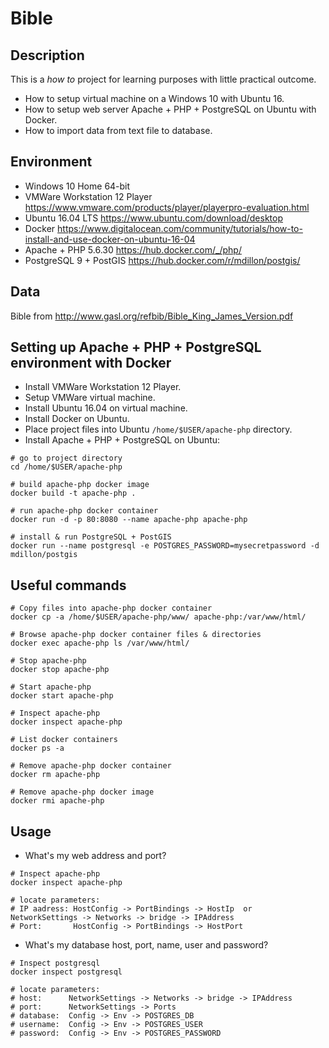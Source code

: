 # Bible

## Description

This is a _how to_ project for learning purposes with little practical outcome.
* How to setup virtual machine on a Windows 10 with Ubuntu 16.
* How to setup web server Apache + PHP + PostgreSQL on Ubuntu with Docker.
* How to import data from text file to database.


## Environment

* Windows 10 Home 64-bit
* VMWare Workstation 12 Player https://www.vmware.com/products/player/playerpro-evaluation.html
* Ubuntu 16.04 LTS https://www.ubuntu.com/download/desktop
* Docker https://www.digitalocean.com/community/tutorials/how-to-install-and-use-docker-on-ubuntu-16-04
* Apache + PHP 5.6.30 https://hub.docker.com/_/php/
* PostgreSQL 9 + PostGIS  https://hub.docker.com/r/mdillon/postgis/


## Data

Bible from http://www.gasl.org/refbib/Bible_King_James_Version.pdf


## Setting up Apache + PHP + PostgreSQL environment with Docker

* Install VMWare Workstation 12 Player.
* Setup VMWare virtual machine.
* Install Ubuntu 16.04 on virtual machine.
* Install Docker on Ubuntu.
* Place project files into Ubuntu `/home/$USER/apache-php` directory.
* Install Apache + PHP + PostgreSQL on Ubuntu:
```
# go to project directory
cd /home/$USER/apache-php

# build apache-php docker image
docker build -t apache-php .

# run apache-php docker container
docker run -d -p 80:8080 --name apache-php apache-php

# install & run PostgreSQL + PostGIS
docker run --name postgresql -e POSTGRES_PASSWORD=mysecretpassword -d mdillon/postgis
```

## Useful commands

```
# Copy files into apache-php docker container
docker cp -a /home/$USER/apache-php/www/ apache-php:/var/www/html/

# Browse apache-php docker container files & directories
docker exec apache-php ls /var/www/html/

# Stop apache-php
docker stop apache-php

# Start apache-php
docker start apache-php

# Inspect apache-php
docker inspect apache-php

# List docker containers
docker ps -a

# Remove apache-php docker container
docker rm apache-php

# Remove apache-php docker image
docker rmi apache-php
```

## Usage

* What's my web address and port?
```
# Inspect apache-php
docker inspect apache-php

# locate parameters:
# IP aadress: HostConfig -> PortBindings -> HostIp  or  NetworkSettings -> Networks -> bridge -> IPAddress
# Port:       HostConfig -> PortBindings -> HostPort
```

* What's my database host, port, name, user and password?
```
# Inspect postgresql
docker inspect postgresql

# locate parameters:
# host:      NetworkSettings -> Networks -> bridge -> IPAddress
# port:      NetworkSettings -> Ports
# database:  Config -> Env -> POSTGRES_DB
# username:  Config -> Env -> POSTGRES_USER
# password:  Config -> Env -> POSTGRES_PASSWORD
```
